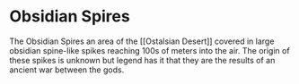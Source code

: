 # Obsidian Spires

The Obsidian Spires an area of the [[Ostalsian Desert]] covered in large obsidian spine-like spikes reaching 100s of meters into the air. The origin of these spikes is unknown but legend has it that they are the results of an ancient war between the gods.